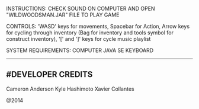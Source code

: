 
INSTRUCTIONS: 
CHECK SOUND ON COMPUTER AND OPEN "WILDWOODSMAN.JAR" FILE TO PLAY GAME

CONTROLS: 
'WASD' keys for movements,
Spacebar for Action,
Arrow keys for cycling through inventory (Bag for inventory and tools symbol for construct inventory), 
'[' and ']' keys for cycle music playlist 

SYSTEM REQUIREMENTS:
COMPUTER
JAVA SE
KEYBOARD


**************************
#DEVELOPER CREDITS
--------------------------
Cameron Anderson
Kyle Hashimoto
Xavier Collantes

@2014
